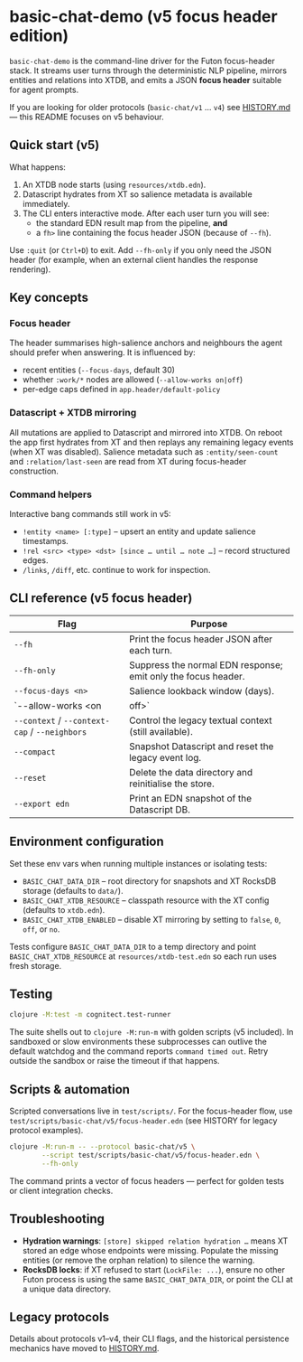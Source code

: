 # basic-chat-demo (v5 focus header edition)

`basic-chat-demo` is the command-line driver for the Futon focus-header stack. It
streams user turns through the deterministic NLP pipeline, mirrors entities and
relations into XTDB, and emits a JSON **focus header** suitable for agent
prompts.

If you are looking for older protocols (`basic-chat/v1` … `v4`) see
[HISTORY.md](HISTORY.md) — this README focuses on v5 behaviour.

## Quick start (v5)

What happens:

1. An XTDB node starts (using `resources/xtdb.edn`).
2. Datascript hydrates from XT so salience metadata is available immediately.
3. The CLI enters interactive mode. After each user turn you will see:
   - the standard EDN result map from the pipeline, **and**
   - a `fh>` line containing the focus header JSON (because of `--fh`).

Use `:quit` (or `Ctrl+D`) to exit. Add `--fh-only` if you only need the JSON
header (for example, when an external client handles the response rendering).

## Key concepts

### Focus header

The header summarises high-salience anchors and neighbours the agent should
prefer when answering. It is influenced by:

- recent entities (`--focus-days`, default 30)
- whether `:work/*` nodes are allowed (`--allow-works on|off`)
- per-edge caps defined in `app.header/default-policy`

### Datascript + XTDB mirroring

All mutations are applied to Datascript and mirrored into XTDB. On reboot the
app first hydrates from XT and then replays any remaining legacy events (when
XT was disabled). Salience metadata such as `:entity/seen-count` and
`:relation/last-seen` are read from XT during focus-header construction.

### Command helpers

Interactive bang commands still work in v5:

- `!entity <name> [:type]` – upsert an entity and update salience timestamps.
- `!rel <src> <type> <dst> [since … until … note …]` – record structured edges.
- `/links`, `/diff`, etc. continue to work for inspection.

## CLI reference (v5 focus header)

| Flag | Purpose |
|------|---------|
| `--fh` | Print the focus header JSON after each turn. |
| `--fh-only` | Suppress the normal EDN response; emit only the focus header. |
| `--focus-days <n>` | Salience lookback window (days). |
| `--allow-works <on|off>` | Include work/project entities in focus slices. |
| `--context` / `--context-cap` / `--neighbors` | Control the legacy textual context (still available). |
| `--compact` | Snapshot Datascript and reset the legacy event log. |
| `--reset` | Delete the data directory and reinitialise the store. |
| `--export edn` | Print an EDN snapshot of the Datascript DB. |

## Environment configuration

Set these env vars when running multiple instances or isolating tests:

- `BASIC_CHAT_DATA_DIR` – root directory for snapshots and XT RocksDB storage
  (defaults to `data/`).
- `BASIC_CHAT_XTDB_RESOURCE` – classpath resource with the XT config (defaults
  to `xtdb.edn`).
- `BASIC_CHAT_XTDB_ENABLED` – disable XT mirroring by setting to `false`, `0`,
  `off`, or `no`.

Tests configure `BASIC_CHAT_DATA_DIR` to a temp directory and point
`BASIC_CHAT_XTDB_RESOURCE` at `resources/xtdb-test.edn` so each run uses fresh
storage.

## Testing

```bash
clojure -M:test -m cognitect.test-runner
```

The suite shells out to `clojure -M:run-m` with golden scripts (v5 included). In
sandboxed or slow environments these subprocesses can outlive the default
watchdog and the command reports `command timed out`. Retry outside the sandbox
or raise the timeout if that happens.

## Scripts & automation

Scripted conversations live in `test/scripts/`. For the focus-header flow, use
`test/scripts/basic-chat/v5/focus-header.edn` (see HISTORY for legacy protocol
examples).

```bash
clojure -M:run-m -- --protocol basic-chat/v5 \
        --script test/scripts/basic-chat/v5/focus-header.edn \
        --fh-only
```

The command prints a vector of focus headers — perfect for golden tests or
client integration checks.

## Troubleshooting

- **Hydration warnings**: `[store] skipped relation hydration …` means XT stored
  an edge whose endpoints were missing. Populate the missing entities (or remove
  the orphan relation) to silence the warning.
- **RocksDB locks**: if XT refused to start (`LockFile: ...`), ensure no other
  Futon process is using the same `BASIC_CHAT_DATA_DIR`, or point the CLI at a
  unique data directory.

## Legacy protocols

Details about protocols v1–v4, their CLI flags, and the historical persistence
mechanics have moved to [HISTORY.md](HISTORY.md).
